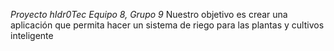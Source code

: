 *Proyecto hIdr0Tec*
*Equipo 8, Grupo 9*
Nuestro objetivo es crear una aplicación que permita hacer un sistema de riego para las plantas y cultivos inteligente
